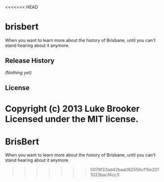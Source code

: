 <<<<<<< HEAD
# brisbert

When you want to learn more about the history of Brisbane, until you can't stand hearing about it anymore.

## Release History
_(Nothing yet)_

## License
Copyright (c) 2013 Luke Brooker  
Licensed under the MIT license.
=======
BrisBert
========

When you want to learn more about the history of Brisbane, until you can't stand hearing about it anymore.

>>>>>>> 5079f33ad42baa062556cf15e2011033bacf4cc3
